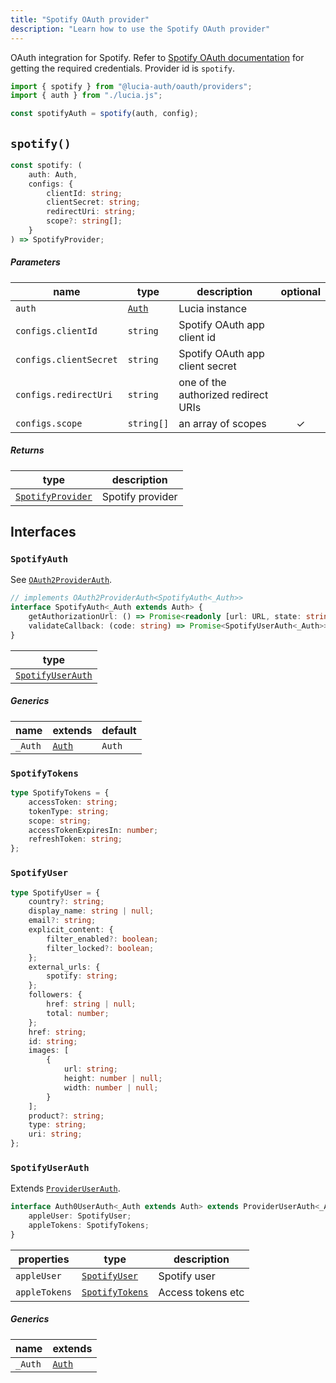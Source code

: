 ```yaml
---
title: "Spotify OAuth provider"
description: "Learn how to use the Spotify OAuth provider"
---
```


OAuth integration for Spotify. Refer to [Spotify OAuth documentation](https://developer.spotify.com/documentation/web-api/concepts/apps) for getting the required credentials. Provider id is `spotify`.

```ts
import { spotify } from "@lucia-auth/oauth/providers";
import { auth } from "./lucia.js";

const spotifyAuth = spotify(auth, config);
```

## `spotify()`

```ts
const spotify: (
	auth: Auth,
	configs: {
		clientId: string;
		clientSecret: string;
		redirectUri: string;
		scope?: string[];
	}
) => SpotifyProvider;
```

##### Parameters

| name                   | type                                       | description                         | optional |
| ---------------------- | ------------------------------------------ | ----------------------------------- | :------: |
| `auth`                 | [`Auth`](/reference/lucia/interfaces/auth) | Lucia instance                      |          |
| `configs.clientId`     | `string`                                   | Spotify OAuth app client id         |          |
| `configs.clientSecret` | `string`                                   | Spotify OAuth app client secret     |          |
| `configs.redirectUri`  | `string`                                   | one of the authorized redirect URIs |          |
| `configs.scope`        | `string[]`                                 | an array of scopes                  |    ✓     |

##### Returns

| type                                  | description      |
| ------------------------------------- | ---------------- |
| [`SpotifyProvider`](#spotifyprovider) | Spotify provider |

## Interfaces

### `SpotifyAuth`

See [`OAuth2ProviderAuth`](/reference/oauth/interfaces/oauth2providerauth).

```ts
// implements OAuth2ProviderAuth<SpotifyAuth<_Auth>>
interface SpotifyAuth<_Auth extends Auth> {
	getAuthorizationUrl: () => Promise<readonly [url: URL, state: string]>;
	validateCallback: (code: string) => Promise<SpotifyUserAuth<_Auth>>;
}
```

| type                                |
| ----------------------------------- |
| [`SpotifyUserAuth`](#appleuserauth) |

##### Generics

| name    | extends                                    | default |
| ------- | ------------------------------------------ | ------- |
| `_Auth` | [`Auth`](/reference/lucia/interfaces/auth) | `Auth`  |

### `SpotifyTokens`

```ts
type SpotifyTokens = {
	accessToken: string;
	tokenType: string;
	scope: string;
	accessTokenExpiresIn: number;
	refreshToken: string;
};
```

### `SpotifyUser`

```ts
type SpotifyUser = {
	country?: string;
	display_name: string | null;
	email?: string;
	explicit_content: {
		filter_enabled?: boolean;
		filter_locked?: boolean;
	};
	external_urls: {
		spotify: string;
	};
	followers: {
		href: string | null;
		total: number;
	};
	href: string;
	id: string;
	images: [
		{
			url: string;
			height: number | null;
			width: number | null;
		}
	];
	product?: string;
	type: string;
	uri: string;
};
```

### `SpotifyUserAuth`

Extends [`ProviderUserAuth`](/reference/oauth/interfaces/provideruserauth).

```ts
interface Auth0UserAuth<_Auth extends Auth> extends ProviderUserAuth<_Auth> {
	appleUser: SpotifyUser;
	appleTokens: SpotifyTokens;
}
```

| properties    | type                            | description       |
| ------------- | ------------------------------- | ----------------- |
| `appleUser`   | [`SpotifyUser`](#appleuser)     | Spotify user      |
| `appleTokens` | [`SpotifyTokens`](#appletokens) | Access tokens etc |

##### Generics

| name    | extends                                    |
| ------- | ------------------------------------------ |
| `_Auth` | [`Auth`](/reference/lucia/interfaces/auth) |
